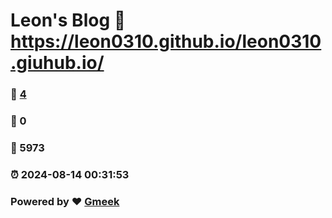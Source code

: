 # Leon's Blog :link: https://leon0310.github.io/leon0310.giuhub.io/ 
### :page_facing_up: [4](https://leon0310.github.io/leon0310.giuhub.io//tag.html) 
### :speech_balloon: 0 
### :hibiscus: 5973 
### :alarm_clock: 2024-08-14 00:31:53 
### Powered by :heart: [Gmeek](https://github.com/Meekdai/Gmeek)
